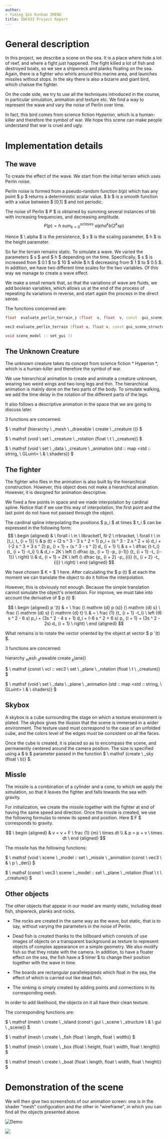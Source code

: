 ```yaml
---
author:
- Yiming Qin Kunhao ZHENG
title: INF433 Project Report
---
```


General description
=====================

In this project, we describe a scene on the sea. It is a place where
hide a lot of reef, and where a fight just happened. The fight
killed a lot of fish and destroyed boats, so we see a
shipwreck and planks floating on the sea. Again, there is a
fighter who whirls around this marine area, and launches missiles without
stops. In the sky there is also a bizarre and giant bird, which
chaisse the fighter.

On the code side, we try to use all the techniques introduced
in the course, in particular simulation, animation and texture etc. We
find a way to represent the wave and vary the
noise of Perlin over time.

In fact, this bird comes from science fiction *Hyperion*, which is a
human-killer and therefore the symbol of war. We hope this scene
can make people understand that war is cruel and ugly.

Implementation details
=========================

The wave
--------

To create the effect of the wave. We start from the initial terrain which
uses Perlin noise.

Perlin noise is formed from a pseudo-random function
$b (p)$ which has any point $ p $ returns a deterministic scalar value.
$ b $ is a smooth function with a value between $ [0,1] $ and not periodic.

The noise of Perlin $ P $ is obtained by summing several instances of bb
with increasing frequencies, and decreasing amplitude.
$$ P (p) = h \ sum_ {k = 0} ^ {octaves} \ alpha ^ k b (2 ^ k s p) $$

Hence $ \ alpha $ is the persistence, $ s $ is the scaling parameter, $ h $
is the height parameter.

So far the terrain remains static. To simulate a
wave. We varied the parameters $ s $ and $ h $ depending on the
time. Specifically, $ s $ is increased from $ 0.1 $ to
$ 10 $ while $ h $ decreasing from $ 1 $ to $ 0.5 $. In addition, we have
two different time scales for the two variables. Of this
way we manage to create a wave effect.

We make a small remark that, so that the variations of wave are
fluids, we add boolean variables, which allows us at the end of the
process of repeating its variations in reverse, and start again
the process in the direct sense.

The functions concerned are:

```C++
float  evaluate_perlin_terrain_z (float  u, float  v, const  gui_scene_structure & gui_scene)

vec3 evaluate_perlin_terrain (float u, float v, const gui_scene_structure & gui_scene)

void scene_model :: set_gui ()
```
The Unknown Creature
--------------------

The unknown creature takes its concept from science fiction * Hyperion *,
which is a human-killer and therefore the symbol of war.

We use hierarchical animation to create and animate a creature
unknown, wearing two weird wings and two long legs and
thin. The hierarchical animation is mainly done on the two
parts of the body. To simulate walking, we add the time delay
in the rotation of the different parts of the legs.

It also follows a descriptive animation in the space that we are going to
discuss later.

3 functions are concerned:

$ \ mathsf {hierarchy \ _mesh \ _drawable \ create \ _creature ()} $

$ \ mathsf {void \ set \ _creature \ _rotation (float \ t \ _creature)} $

$ \ mathsf {void \ set \ _data \ _creature \ _animation (std :: map <std :: string, \ GLuint> \ & \ shaders)} $

The fighter
-------------

The fighter who flies in the animation is also built by the
hierarchical construction. However, this object does not make a
hierarchical animation. However, it is designed for animation
descriptive.

We fixed a few points in space and we made
interpolation by cardinal spline. Notice that if we use
this way of interpolation, the first point and the last point do not
have not passed through the object.

The cardinal spline interpolating the positions $ p_i $ at times $ t_i $
can be expressed in the following form: $$ \ begin {aligned}
& \ forall i \ in \ llbracket1, N-2 \ rrbracket, \ forall t \ in [t_i, t_ {i + 1}] \\
& p (t) = (2 s ^ 3 - 3 s ^ 2 + 1) p_i + (s ^ 3 - 2 s ^ 2 + s) d_i + (-2 s ^ 3 + 3 s ^ 2) p_ {i + 1} + (s ^ 3 - s ^ 2) d_ {i + 1} \\
& s = \ dfrac {t-t_i} {t_ {i + 1} -t_i} \\
& d_i = 2K \ left (\ dfrac {p_ {i + 1} -p_ {i-1}} {t_ {i + 1} -t_ {i-1}} \ right) \\
& d_ {i + 1} = 2K \ left (\ dfrac {p_ {i + 2} -p_ {i}} {t_ {i + 2} -t_ {i}} \ right) \ end {aligned} $$

We have chosen $ K = $ 1 here. After calculating the $ p (t) $ at each
the moment we can translate the object to do it
follow the interpolation.

However, this is obviously not enough. Because the simple translation
cannot simulate the object's orientation. For
improve, we must take into account the derivative of $ p (t) $:

$$ \ begin {aligned}
p '(t) & = \ frac {\ mathrm {d} p (s)} {\ mathrm {d} s} \ frac {\ mathrm {d} s} {\ mathrm {d} t} \\
& = \ frac {1} {t_ {i + 1} -t_i} \ left ((6 s ^ 2 - 6 s) p_i + (3s ^ 2 - 4 s + 1) d_i + (-6 s ^ 2 + 6 s) p_ {i + 1} + (3s ^ 2 - 2s) d_ {i + 1} \ right) \ end {aligned} $$

What remains is to rotate the vector oriented by the object at
vector $ p '(t) $.

3 functions are concerned:

$\mathsf {hierarchy \ _mesh \ _drawable \ create \ _plane ()}$

$ \ mathsf {const \ vcl :: vec3 \ set \ _plane \ _rotation (float \ t \ _creature)} $

$ \ mathsf {void \ set \ _data \ _plane \ _animation (std :: map <std :: string, \ GLuint> \ & \ shaders)} $

Skybox
------

A skybox is a cube surrounding the stage on which a texture
environment is plated. The skybox gives the illusion that
the scene is immersed in a wider environment. The texture
used must correspond to the case of an unfolded cube, and the colors
level of the edges must be consistent on all the faces.

Once the cube is created, it is placed so as to encompass the
scene, and permanently centered around the camera position. The
size is specified using a $ b $ parameter passed in the function
$ \ mathsf {create \ _sky (float \ b)} $.

Missle
------

The missile is a combination of a cylinder and a cone, to which
we apply the simulation, so that it leaves the fighter and falls towards
the sea with gravity.

For initialization, we create the missile together with the fighter at
end of having the same speed and direction. Once the missle is created,
we use the following formulas to renew its speed and
position. Here $ F $ corresponds to gravity.

$$ \ begin {aligned}
    & v = v + F \ frac {1} {m} \ times dt \\
    & p = p + v \ times dt \ end {aligned} $$

The missile has the following functions:

$ \ mathsf {void \ scene \ _model :: set \ _missle \ _animation (const \ vec3 \ & \ p \ _der)} $

$ \ mathsf {const \ vec3 \ scene \ _model :: set \ _plane \ _rotation (float \ t \ _creature)} $

Other objects
-------------

The other objects that appear in our model are mainly
static, including dead fish, shipwreck, planks and
rocks.

- The rocks are created in the same way as the wave, but static,
    that is to say, without varying the parameters in the noise of
    Perlin.

- Dead fish is created thanks to the billboard which consists of
    use images of objects on a transparent background as
    texture to represent objects of complex appearance on a
    simple geometry. We also modify fish so that they
    rotate with the camera. In addition, to have a floater effect on
    the sea, the fish have a $ timer $ to change their position
    together with the wave in time.

- The boards are rectangular parallelepipeds which float
    in the sea, the effect of which is carried out like dead fish.

- The sinking is simply created by adding points and
    connections in its corresponding mesh.

In order to add likelihood, the objects on it all have their
clean texture.

The corresponding functions are:

$ \ mathsf {mesh \ create \ _island (const \ gui \ _scene \ _structure \ & \ gui \ _scene)} $

$ \ mathsf {mesh \ create \ _fish (float \ length, float \ width)} $

$ \ mathsf {mesh \ create \ _box (float \ height, float \ width, float \ length)} $

$ \ mathsf {mesh \ create \ _boat (float \ length, float \ width, float \ height)} $

Demonstration of the scene
=======================

We will then give two screenshots of our animation screen:
one is in the shader  \"mesh\" configuration and the other in
\"wireframe\", in which you can find all the objects
presented above.

![Demo](https://github.com/DyeKuu/INF443/blob/master/report/screenshot.png)

![](https://github.com/DyeKuu/INF443/blob/master/report/screenshot1.png)
